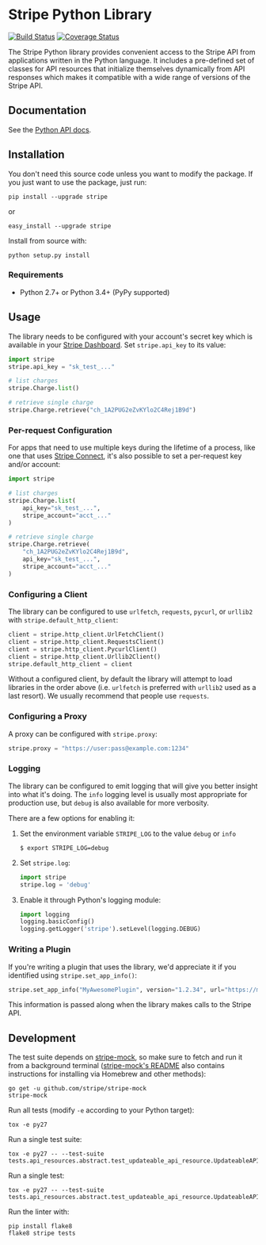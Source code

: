 # Stripe Python Library

[![Build Status](https://travis-ci.org/stripe/stripe-python.svg?branch=master)](https://travis-ci.org/stripe/stripe-python)
[![Coverage Status](https://coveralls.io/repos/github/stripe/stripe-python/badge.svg?branch=master)](https://coveralls.io/github/stripe/stripe-python?branch=master)

The Stripe Python library provides convenient access to the Stripe API from
applications written in the Python language. It includes a pre-defined set of
classes for API resources that initialize themselves dynamically from API
responses which makes it compatible with a wide range of versions of the Stripe
API.

## Documentation

See the [Python API docs](https://stripe.com/docs/api/python#intro).

## Installation

You don't need this source code unless you want to modify the package. If you just
want to use the package, just run:

    pip install --upgrade stripe

or

    easy_install --upgrade stripe

Install from source with:

    python setup.py install

### Requirements

* Python 2.7+ or Python 3.4+ (PyPy supported)

## Usage

The library needs to be configured with your account's secret key which is
available in your [Stripe Dashboard][api-keys]. Set `stripe.api_key` to its
value:

``` python
import stripe
stripe.api_key = "sk_test_..."

# list charges
stripe.Charge.list()

# retrieve single charge
stripe.Charge.retrieve("ch_1A2PUG2eZvKYlo2C4Rej1B9d")
```

### Per-request Configuration

For apps that need to use multiple keys during the lifetime of a process, like
one that uses [Stripe Connect][connect], it's also possible to set a
per-request key and/or account:

``` python
import stripe

# list charges
stripe.Charge.list(
    api_key="sk_test_...",
    stripe_account="acct_..."
)

# retrieve single charge
stripe.Charge.retrieve(
    "ch_1A2PUG2eZvKYlo2C4Rej1B9d",
    api_key="sk_test_...",
    stripe_account="acct_..."
)
```

### Configuring a Client

The library can be configured to use `urlfetch`, `requests`, `pycurl`, or
`urllib2` with `stripe.default_http_client`:

``` python
client = stripe.http_client.UrlFetchClient()
client = stripe.http_client.RequestsClient()
client = stripe.http_client.PycurlClient()
client = stripe.http_client.Urllib2Client()
stripe.default_http_client = client
```

Without a configured client, by default the library will attempt to load
libraries in the order above (i.e. `urlfetch` is preferred with `urllib2` used
as a last resort). We usually recommend that people use `requests`.

### Configuring a Proxy

A proxy can be configured with `stripe.proxy`:

``` python
stripe.proxy = "https://user:pass@example.com:1234"
```

### Logging

The library can be configured to emit logging that will give you better insight
into what it's doing. The `info` logging level is usually most appropriate for
production use, but `debug` is also available for more verbosity.

There are a few options for enabling it:

1. Set the environment variable `STRIPE_LOG` to the value `debug` or `info`
   ```
   $ export STRIPE_LOG=debug
   ```

2. Set `stripe.log`:
   ```py
   import stripe
   stripe.log = 'debug'
   ```

3. Enable it through Python's logging module:
   ```py
   import logging
   logging.basicConfig()
   logging.getLogger('stripe').setLevel(logging.DEBUG)
   ```

### Writing a Plugin

If you're writing a plugin that uses the library, we'd appreciate it if you
identified using `stripe.set_app_info()`:

   ```py
   stripe.set_app_info("MyAwesomePlugin", version="1.2.34", url="https://myawesomeplugin.info")
   ```

This information is passed along when the library makes calls to the Stripe
API.

## Development

The test suite depends on [stripe-mock], so make sure to fetch and run it from a
background terminal ([stripe-mock's README][stripe-mock] also contains
instructions for installing via Homebrew and other methods):

    go get -u github.com/stripe/stripe-mock
    stripe-mock

  Run all tests (modify `-e` according to your Python target):

    tox -e py27

Run a single test suite:

    tox -e py27 -- --test-suite tests.api_resources.abstract.test_updateable_api_resource.UpdateableAPIResourceTests

Run a single test:

    tox -e py27 -- --test-suite tests.api_resources.abstract.test_updateable_api_resource.UpdateableAPIResourceTests.test_save

Run the linter with:

    pip install flake8
    flake8 stripe tests

[api-keys]: https://dashboard.stripe.com/account/apikeys
[connect]: https://stripe.com/connect
[stripe-mock]: https://github.com/stripe/stripe-mock

<!--
# vim: set tw=79:
-->
